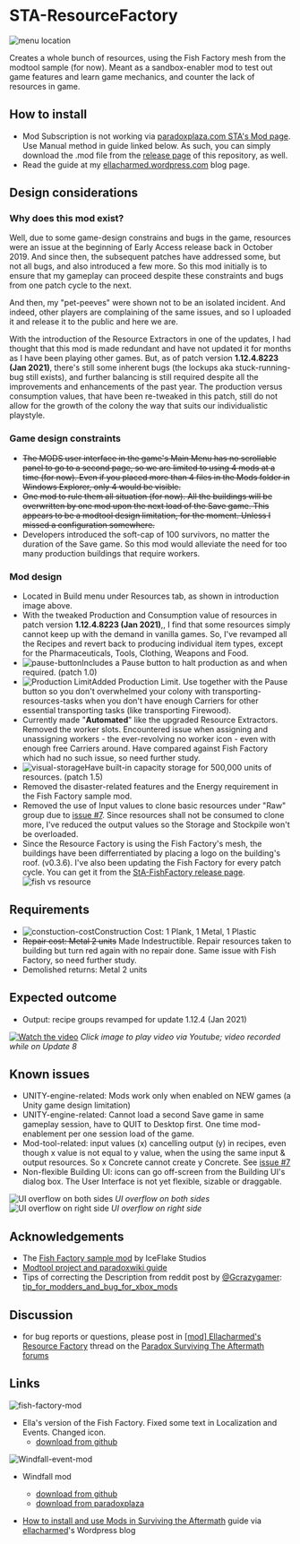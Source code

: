 # STA-ResourceFactory

![menu location](Assets/Images/sta-resource-factory-build-menu-location.jpg "menu location")

Creates a whole bunch of resources, using the Fish Factory mesh from the modtool sample (for now). Meant as a sandbox-enabler mod to test out game features and learn game mechanics, and counter the lack of resources in game.

## How to install

- Mod Subscription is not working via [paradoxplaza.com STA's Mod page](https://mods.paradoxplaza.com/games/surviving_aftermath). Use Manual method in guide linked below. As such, you can simply download the .mod file from the [release page](https://github.com/ellacharmed/STA-ResourceFactory/releases) of this repository, as well.
- Read the guide at my [ellacharmed.wordpress.com](https://ellacharmed.wordpress.com/2019/11/04/how-to-use-mods-in-surviving-the-aftermath/) blog page.

## Design considerations

### Why does this mod exist?

Well, due to some game-design constrains and bugs in the game, resources were an issue at the beginning of Early Access release back in October 2019. And since then, the subsequent patches have addressed some, but not all bugs, and also introduced a few more. So this mod initially is to ensure that my gameplay can proceed despite these constraints and bugs from one patch cycle to the next.

And then, my "pet-peeves" were shown not to be an isolated incident. And indeed, other players are complaining of the same issues, and so I uploaded it and release it to the public and here we are.

With the introduction of the Resource Extractors in one of the updates, I had thought that this mod is made redundant and have not updated it for months as I have been playing other games. But, as of patch version **1.12.4.8223 (Jan 2021)**, there's still some inherent bugs (the lockups aka stuck-running-bug still exists), and further balancing is still required despite all the improvements and enhancements of the past year. The production versus consumption values, that have been re-tweaked in this patch, still do not allow for the growth of the colony the way that suits our individualistic playstyle.

### Game design constraints

- ~~The MODS user interface in the game's Main Menu has no scrollable panel to go to a second page, so we are limited to using 4 mods at a time (for now). Even if you placed more than 4 files in the Mods folder in Windows Explorer, only 4 would be visible.~~
- ~~One mod to rule them all situation (for now). All the buildings will be overwritten by one mod upon the next load of the Save game. This appears to be a modtool design limitation, for the moment. Unless I missed a configuration somewhere.~~
- Developers introduced the soft-cap of 100 survivors, no matter the duration of the Save game. So this mod would alleviate the need for too many production buildings that require workers.

### Mod design

- Located in Build menu under Resources tab, as shown in introduction image above.
- With the tweaked Production and Consumption value of resources in patch version **1.12.4.8223 (Jan 2021)**,, I find that some resources simply cannot keep up with the demand in vanilla games. So, I've revamped all the Recipes and revert back to producing individual item types, except for the Pharmaceuticals, Tools, Clothing, Weapons and Food.
- ![pause-button](Assets/Images/pause-button.png "pause-button")Includes a Pause button to halt production as and when required. (patch 1.0)
- ![Production Limit](Assets/Images/production-limit.png "Production Limit")Added Production Limit. Use together with the Pause button so you don't overwhelmed your colony with transporting-resources-tasks when you don't have enough Carriers for other essential transporting tasks (like transporting Firewood).
- Currently made "**Automated**" like the upgraded Resource Extractors. Removed the worker slots. Encountered issue when assigning and unassigning workers - the ever-revolving no worker icon - even with enough free Carriers around. Have compared against Fish Factory which had no such issue, so need further study.
- ![visual-storage](Assets/Images/visual-storage.png "visual-storage")Have built-in capacity storage for 500,000 units of resources. (patch 1.5)
- Removed the disaster-related features and the Energy requirement in the Fish Factory sample mod.
- Removed the use of Input values to clone basic resources under "Raw" group due to [issue #7](https://github.com/ellacharmed/STA-ResourceFactory/issues/7). Since resources shall not be consumed to clone more, I've reduced the output values so the Storage and Stockpile won't be overloaded.
- Since the Resource Factory is using the Fish Factory's mesh, the buildings have been differrentiated by placing a logo on the building's roof. (v0.3.6). I've also been updating the Fish Factory for every patch cycle. You can get it from the [StA-FishFactory release page](https://github.com/ellacharmed/StA-FishFactory/releases). ![fish vs resource](Assets/Images/fish-vs-resource.jpg "fish vs resource")

## Requirements

- ![constuction-cost](Assets/Images/constuction-cost.png "constuction-cost")Construction Cost: 1 Plank, 1 Metal, 1 Plastic
- ~~Repair cost: Metal 2 units~~ Made Indestructible. Repair resources taken to building but turn red again with no repair done. Same issue with Fish Factory, so need further study.
- Demolished returns: Metal 2 units

## Expected outcome

- Output: recipe groups revamped for update 1.12.4 (Jan 2021)

[![Watch the video](Assets/Images/vid_poster_image.jpg)](https://youtu.be/SMTmhD1iRSE "Click to play recipe-groups") _Click image to play video via Youtube; video recorded while on Update 8_

## Known issues

- UNITY-engine-related: Mods work only when enabled on NEW games (a Unity game design limitation)
- UNITY-engine-related: Cannot load a second Save game in same gameplay session, have to QUIT to Desktop first. One time mod-enablement per one session load of the game.
- Mod-tool-related: input values (x) cancelling output (y) in recipes, even though x value is not equal to y value, when the using the same input & output resources. So x Concrete cannot create y Concrete. See [issue #7](https://github.com/ellacharmed/STA-ResourceFactory/issues/7)
- Non-flexible Building UI: icons can go off-screen from the Building UI's dialog box. The User Interface is not yet flexible, sizable or draggable.

![UI overflow on both sides](Assets/Images/sta-resourcefactory-buildingUI-both.jpg "UI overflow on both sides") _UI overflow on both sides_ ![UI overflow on right side](Assets/Images/sta-resourcefactory-buildingUI-right.jpg "UI overflow on right side") _UI overflow on right side_

## Acknowledgements

- The [Fish Factory sample mod](https://github.com/iceflake/survivingtheaftermath) by IceFlake Studios
- [Modtool project and paradoxwiki guide](https://sta.paradoxwikis.com/Modding:_Basics)
- Tips of correcting the Description from reddit post by [@Gcrazygamer](https://www.reddit.com/user/Gcrazygamer/): [tip_for_modders_and_bug_for_xbox_mods](https://www.reddit.com/r/survivingtheaftermath/comments/dmq3kj/tip_for_modders_and_bug_for_xbox_mods/)

## Discussion

- for bug reports or questions, please post in [[mod] Ellacharmed's Resource Factory](https://forum.paradoxplaza.com/forum/index.php?threads/mod-ellacharmeds-resource-factory.1272140/) thread on the [Paradox Surviving The Aftermath forums](https://forum.paradoxplaza.com/forum/index.php?forums/surviving-the-aftermath.1060/)

## Links

![fish-factory-mod](Assets/Images/sta-fish-factory-build-menu-location.jpg "Fish Factory mod")

- Ella's version of the Fish Factory. Fixed some text in Localization and Events. Changed icon.
  - [download from github](https://github.com/ellacharmed/StA-FishFactory)

![Windfall-event-mod](Assets/Images/sta-windfall-event-mod.jpg "windfall event mod")

- Windfall mod

  - [download from github](https://github.com/ellacharmed/STA-Windfall)
  - [download from paradoxplaza](https://mods.paradoxplaza.com/mods/3571/Any)

- [How to install and use Mods in Surviving the Aftermath](https://ellacharmed.wordpress.com/2019/11/04/how-to-use-mods-in-surviving-the-aftermath/) guide via [ellacharmed](ellacharmed.wordpress.com)'s Wordpress blog
